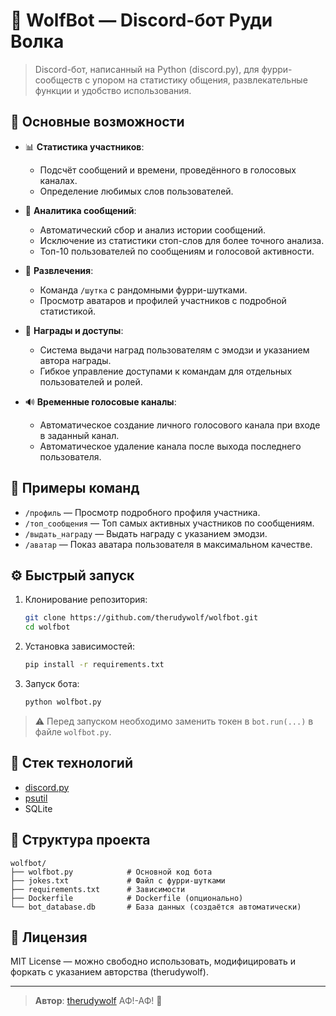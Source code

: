 # 🐺 WolfBot — Discord-бот Руди Волка

> Discord-бот, написанный на Python (discord.py), для фурри-сообществ с упором на статистику общения, развлекательные функции и удобство использования.

## 📆 Основные возможности

* 📊 **Статистика участников**:

  * Подсчёт сообщений и времени, проведённого в голосовых каналах.
  * Определение любимых слов пользователей.

* 🧠 **Аналитика сообщений**:

  * Автоматический сбор и анализ истории сообщений.
  * Исключение из статистики стоп-слов для более точного анализа.
  * Топ-10 пользователей по сообщениям и голосовой активности.

* 🐾 **Развлечения**:

  * Команда `/шутка` с рандомными фурри-шутками.
  * Просмотр аватаров и профилей участников с подробной статистикой.

* 🏅 **Награды и доступы**:

  * Система выдачи наград пользователям с эмодзи и указанием автора награды.
  * Гибкое управление доступами к командам для отдельных пользователей и ролей.

* 🔊 **Временные голосовые каналы**:

  * Автоматическое создание личного голосового канала при входе в заданный канал.
  * Автоматическое удаление канала после выхода последнего пользователя.

## 📸 Примеры команд

* `/профиль` — Просмотр подробного профиля участника.
* `/топ_сообщения` — Топ самых активных участников по сообщениям.
* `/выдать_награду` — Выдать награду с указанием эмодзи.
* `/аватар` — Показ аватара пользователя в максимальном качестве.

## ⚙️ Быстрый запуск

1. Клонирование репозитория:

   ```bash
   git clone https://github.com/therudywolf/wolfbot.git
   cd wolfbot
   ```

2. Установка зависимостей:

   ```bash
   pip install -r requirements.txt
   ```

3. Запуск бота:

   ```bash
   python wolfbot.py
   ```

> ⚠️ Перед запуском необходимо заменить токен в `bot.run(...)` в файле `wolfbot.py`.

## 🐍 Стек технологий

* [discord.py](https://github.com/Rapptz/discord.py)
* [psutil](https://github.com/giampaolo/psutil)
* SQLite

## 📁 Структура проекта

```
wolfbot/
├── wolfbot.py            # Основной код бота
├── jokes.txt             # Файл с фурри-шутками
├── requirements.txt      # Зависимости
├── Dockerfile            # Dockerfile (опционально)
└── bot_database.db       # База данных (создаётся автоматически)
```

## 📜 Лицензия

MIT License — можно свободно использовать, модифицировать и форкать с указанием авторства (therudywolf).

---

> **Автор**: [therudywolf](https://github.com/therudywolf)
> АФ!-АФ! 🐺
